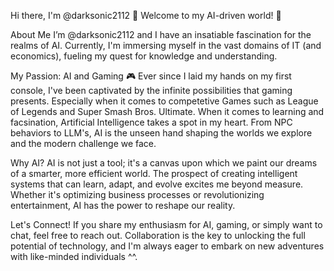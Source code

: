 Hi there, I'm @darksonic2112 👋
Welcome to my AI-driven world! 🤖

About Me
I’m @darksonic2112 and I have an insatiable fascination for the realms of AI.
Currently, I'm immersing myself in the vast domains of IT (and economics), fueling my quest for knowledge and understanding.

My Passion: AI and Gaming 🎮
Ever since I laid my hands on my first console, I've been captivated by the infinite possibilities that gaming presents. Especially when it comes to competetive Games such as League of Legends and Super Smash Bros. Ultimate.
When it comes to learning and facsination, Artificial Intelligence takes a spot in my heart. From NPC behaviors to LLM's, AI is the unseen hand shaping the worlds we explore and the modern challenge we face.

Why AI?
AI is not just a tool; it's a canvas upon which we paint our dreams of a smarter, more efficient world. The prospect of creating intelligent systems that can learn, adapt, and evolve excites me beyond measure. Whether it's optimizing business processes or revolutionizing entertainment, AI has the power to reshape our reality.

Let's Connect!
If you share my enthusiasm for AI, gaming, or simply want to chat, feel free to reach out. Collaboration is the key to unlocking the full potential of technology, and I'm always eager to embark on new adventures with like-minded individuals ^^.

<!---
darksonic2112/darksonic2112 is a ✨ special ✨ repository because its `README.md` (this file) appears on your GitHub profile.
You can click the Preview link to take a look at your changes.
--->

